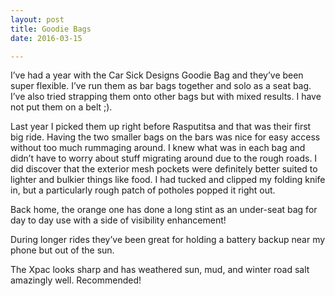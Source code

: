 ```yaml
---
layout: post
title: Goodie Bags
date: 2016-03-15

---
```


I’ve had a year with the Car Sick Designs Goodie Bag and they’ve been super flexible. I’ve run them as bar bags together and solo as a seat bag. I’ve also tried strapping them onto other bags but with mixed results. I have not put them on a belt ;).

Last year I picked them up right before Rasputitsa and that was their first big ride. Having the two smaller bags on the bars was nice for easy access without too much rummaging around. I knew what was in each bag and didn’t have to worry about stuff migrating around due to the rough roads. I did discover that the exterior mesh pockets were definitely better suited to lighter and bulkier things like food. I had tucked and clipped my folding knife in, but a particularly rough patch of potholes popped it right out.

Back home, the orange one has done a long stint as an under-seat bag for day to day use with a side of visibility enhancement!

During longer rides they’ve been great for holding a battery backup near my phone but out of the sun.

The Xpac looks sharp and has weathered sun, mud, and winter road salt amazingly well. Recommended!
